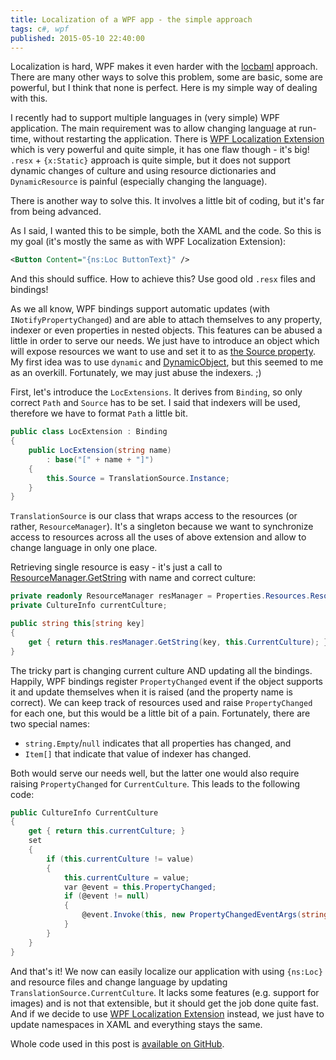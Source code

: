 ```yaml
---
title: Localization of a WPF app - the simple approach
tags: c#, wpf
published: 2015-05-10 22:40:00
---
```


Localization is hard, WPF makes it even harder with the [locbaml] approach. There are many other ways to solve this problem, some are basic, some are powerful, but I think that none is perfect. Here is my simple way of dealing with this.

<!--more-->

I recently had to support multiple languages in (very simple) WPF application. The main requirement was to allow changing language at run-time, without restarting the application. There is [WPF Localization Extension] which is very powerful and quite simple, it has one flaw though - it's big! `.resx` + `{x:Static}` approach is quite simple, but it does not support dynamic changes of culture and using resource dictionaries and `DynamicResource` is painful (especially changing the language).

There is another way to solve this. It involves a little bit of coding, but it's far from being advanced.

As I said, I wanted this to be simple, both the XAML and the code. So this is my goal (it's mostly the same as with WPF Localization Extension):

```xml
<Button Content="{ns:Loc ButtonText}" />
```

And this should suffice. How to achieve this? Use good old `.resx` files and bindings!

As we all know, WPF bindings support automatic updates (with `INotifyPropertyChanged`) and are able to attach themselves to any property, indexer or even properties in nested objects. This features can be abused a little in order to serve our needs. We just have to introduce an object which will expose resources we want to use and set it to as [the Source property]. My first idea was to use `dynamic` and [DynamicObject], but this seemed to me as an overkill. Fortunately, we may just abuse the indexers. ;)

First, let's introduce the `LocExtensions`. It derives from `Binding`, so only correct `Path` and `Source` has to be set. I said that indexers will be used, therefore we have to format `Path` a little bit.

```cs
public class LocExtension : Binding
{
    public LocExtension(string name)
        : base("[" + name + "]")
    {
        this.Source = TranslationSource.Instance;
    }
}
```

`TranslationSource` is our class that wraps access to the resources (or rather, `ResourceManager`). It's a singleton because we want to synchronize access to resources across all the uses of above extension and allow to change language in only one place.

Retrieving single resource is easy - it's just a call to [ResourceManager.GetString] with name and correct culture:

```cs
private readonly ResourceManager resManager = Properties.Resources.ResourceManager;
private CultureInfo currentCulture;

public string this[string key]
{
    get { return this.resManager.GetString(key, this.CurrentCulture); }
}
```

The tricky part is changing current culture AND updating all the bindings. Happily, WPF bindings register `PropertyChanged` event if the object supports it and update themselves when it is raised (and the property name is correct). We can keep track of resources used and raise `PropertyChanged` for each one, but this would be a little bit of a pain. Fortunately, there are two special names:

 * `string.Empty`/`null` indicates that all properties has changed, and
 * `Item[]` that indicate that value of indexer has changed.

Both would serve our needs well, but the latter one would also require raising `PropertyChanged` for `CurrentCulture`. This leads to the following code:

```cs
public CultureInfo CurrentCulture
{
    get { return this.currentCulture; }
    set
    {
        if (this.currentCulture != value)
        {
            this.currentCulture = value;
            var @event = this.PropertyChanged;
            if (@event != null)
            {
                @event.Invoke(this, new PropertyChangedEventArgs(string.Empty));
            }
        }
    }
}
```

And that's it! We now can easily localize our application with using `{ns:Loc}` and resource files and change language by updating `TranslationSource.CurrentCulture`. It lacks some features (e.g. support for images) and is not that extensible, but it should get the job done quite fast. And if we decide to use [WPF Localization Extension] instead, we just have to update namespaces in XAML and everything stays the same.

Whole code used in this post is [available on GitHub].

[locbaml]: https://msdn.microsoft.com/en-us/library/ms746621.aspx
[WPF Localization Extension]: https://github.com/SeriousM/WPFLocalizationExtension
[the Source property]: https://msdn.microsoft.com/en-us/library/system.windows.data.binding.source.aspx
[DynamicObject]: https://msdn.microsoft.com/en-us/library/system.dynamic.dynamicobject.aspx
[ResourceManager.GetString]: https://msdn.microsoft.com/en-us/library/bsb0cfet.aspx
[available on GitHub]: https://gist.github.com/jakubfijalkowski/0771bfbd26ce68456d3e